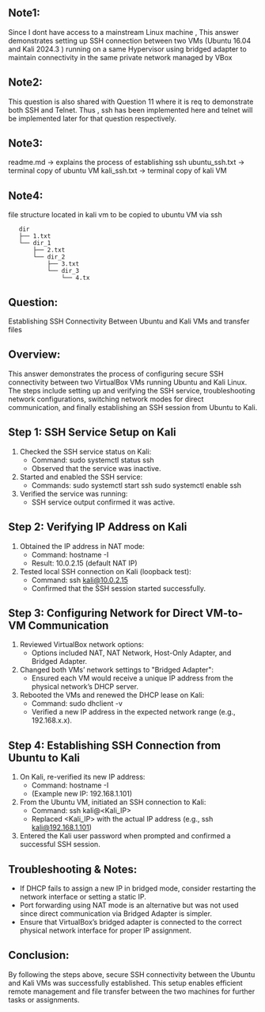 Note1: 
------

Since I dont have access to a mainstream Linux machine , This answer demonstrates setting up SSH connection between two VMs (Ubuntu 16.04 and Kali 2024.3 ) running on a same Hypervisor using bridged adapter to maintain connectivity in the same private network managed by VBox

Note2: 
------
This question is also shared with Question 11 where it is req to demonstrate both SSH and Telnet. Thus , ssh has been implemented here and telnet will be implemented later for that question respectively. 

Note3:
------
readme.md -> explains the process of establishing ssh 
ubuntu_ssh.txt -> terminal copy of ubuntu VM
kali_ssh.txt -> terminal copy of kali VM

Note4:
------
file structure located in kali vm to be copied to ubuntu VM via ssh 
```
   dir
   ├── 1.txt
   └── dir_1
       ├── 2.txt
       └── dir_2
           ├── 3.txt
           └── dir_3
               └── 4.tx
```


Question:
---------
Establishing SSH Connectivity Between Ubuntu and Kali VMs and transfer files 

Overview:
---------
This answer demonstrates the process of configuring secure SSH connectivity between two VirtualBox VMs running Ubuntu and Kali Linux. The steps include setting up and verifying the SSH service, troubleshooting network configurations, switching network modes for direct communication, and finally establishing an SSH session from Ubuntu to Kali.

Step 1: SSH Service Setup on Kali
----------------------------------
1. Checked the SSH service status on Kali:
   - Command: sudo systemctl status ssh
   - Observed that the service was inactive.
2. Started and enabled the SSH service:
   - Commands:
     sudo systemctl start ssh
     sudo systemctl enable ssh
3. Verified the service was running:
   - SSH service output confirmed it was active.

Step 2: Verifying IP Address on Kali
------------------------------------
1. Obtained the IP address in NAT mode:
   - Command: hostname -I
   - Result: 10.0.2.15 (default NAT IP)
2. Tested local SSH connection on Kali (loopback test):
   - Command: ssh kali@10.0.2.15
   - Confirmed that the SSH session started successfully.

Step 3: Configuring Network for Direct VM-to-VM Communication
-------------------------------------------------------------
1. Reviewed VirtualBox network options:
   - Options included NAT, NAT Network, Host-Only Adapter, and Bridged Adapter.
2. Changed both VMs’ network settings to "Bridged Adapter":
   - Ensured each VM would receive a unique IP address from the physical network’s DHCP server.
3. Rebooted the VMs and renewed the DHCP lease on Kali:
   - Command: sudo dhclient -v
   - Verified a new IP address in the expected network range (e.g., 192.168.x.x).

Step 4: Establishing SSH Connection from Ubuntu to Kali
--------------------------------------------------------
1. On Kali, re-verified its new IP address:
   - Command: hostname -I
   - (Example new IP: 192.168.1.101)
2. From the Ubuntu VM, initiated an SSH connection to Kali:
   - Command: ssh kali@<Kali_IP>
   - Replaced <Kali_IP> with the actual IP address (e.g., ssh kali@192.168.1.101)
3. Entered the Kali user password when prompted and confirmed a successful SSH session.

Troubleshooting & Notes:
------------------------
- If DHCP fails to assign a new IP in bridged mode, consider restarting the network interface or setting a static IP.
- Port forwarding using NAT mode is an alternative but was not used since direct communication via Bridged Adapter is simpler.
- Ensure that VirtualBox’s bridged adapter is connected to the correct physical network interface for proper IP assignment.

Conclusion:
-----------
By following the steps above, secure SSH connectivity between the Ubuntu and Kali VMs was successfully established. This setup enables efficient remote management and file transfer between the two machines for further tasks or assignments.




